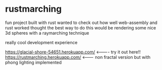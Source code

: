 # rustmarching

fun project built with rust
wanted to check out how well web-assembly and rust worked
thought the best way to do this would be rendering some nice 3d spheres with a raymarching technique

really cool development experience

https://glacial-shore-54651.herokuapp.com/ <---- try it out here!!
https://rustmarching.herokuapp.com/ <--- non fractal version but with phong lighting implemented
